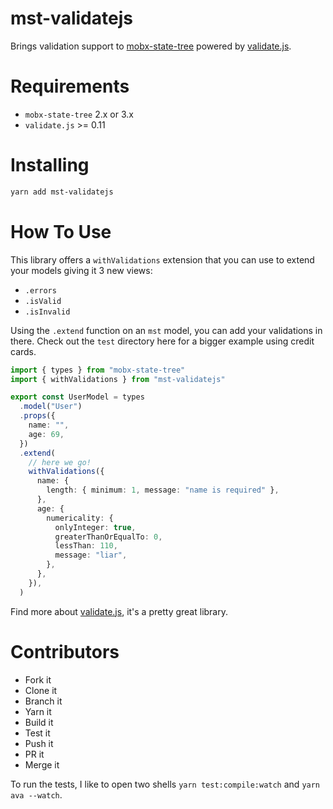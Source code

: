 # mst-validatejs

Brings validation support to [mobx-state-tree](https://github.com/mobxjs/mobx-state-tree) powered by [validate.js](https://validatejs.org/).

# Requirements

- `mobx-state-tree` 2.x or 3.x
- `validate.js` >= 0.11

# Installing

```sh
yarn add mst-validatejs
```

# How To Use

This library offers a `withValidations` extension that you can use to extend your models giving it 3 new views:

- `.errors`
- `.isValid`
- `.isInvalid`

Using the `.extend` function on an `mst` model, you can add your validations in there. Check out the `test` directory here for a bigger example using credit cards.

```ts
import { types } from "mobx-state-tree"
import { withValidations } from "mst-validatejs"

export const UserModel = types
  .model("User")
  .props({
    name: "",
    age: 69,
  })
  .extend(
    // here we go!
    withValidations({
      name: {
        length: { minimum: 1, message: "name is required" },
      },
      age: {
        numericality: {
          onlyInteger: true,
          greaterThanOrEqualTo: 0,
          lessThan: 110,
          message: "liar",
        },
      },
    }),
  )
```

Find more about [validate.js](https://validatejs.org/), it's a pretty great library.

# Contributors

- Fork it
- Clone it
- Branch it
- Yarn it
- Build it
- Test it
- Push it
- PR it
- Merge it

To run the tests, I like to open two shells `yarn test:compile:watch` and `yarn ava --watch`.
